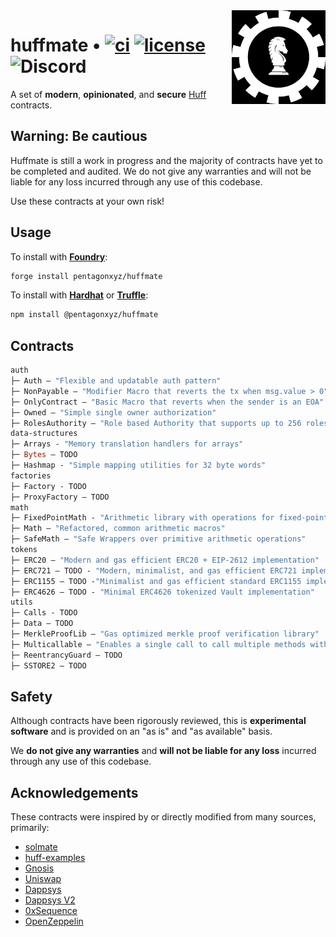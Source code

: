 <img align="right" width="150" height="150" top="100" src="./assets/huff.jpg">

# huffmate • [![ci](https://github.com/pentagonxyz/huffmate/actions/workflows/test.yml/badge.svg)](https://github.com/pentagonxyz/huffmate/actions/workflows/test.yml) [![license](https://img.shields.io/badge/License-Apache_2.0-blue.svg?label=license)](https://opensource.org/licenses/Apache-2.0) ![Discord](https://img.shields.io/discord/980519274600882306)

A set of **modern**, **opinionated**, and **secure** [Huff](https://github.com/huff-language) contracts.

## Warning: Be cautious
Huffmate is still a work in progress and the majority of contracts have yet to be completed and audited. We do not give any warranties and will not be liable for any loss incurred through any use of this codebase.

Use these contracts at your own risk!

## Usage

To install with [**Foundry**](https://github.com/foundry-rs/foundry):

```sh
forge install pentagonxyz/huffmate
```

To install with [**Hardhat**](https://github.com/nomiclabs/hardhat) or [**Truffle**](https://github.com/trufflesuite/truffle):

```sh
npm install @pentagonxyz/huffmate
```


## Contracts

```ml
auth
├─ Auth — "Flexible and updatable auth pattern"
├─ NonPayable — "Modifier Macro that reverts the tx when msg.value > 0"
├─ OnlyContract — "Basic Macro that reverts when the sender is an EOA"
├─ Owned — "Simple single owner authorization"
├─ RolesAuthority — "Role based Authority that supports up to 256 roles"
data-structures
├─ Arrays - "Memory translation handlers for arrays"
├─ Bytes — TODO
├─ Hashmap - "Simple mapping utilities for 32 byte words"
factories
├─ Factory - TODO
├─ ProxyFactory — TODO
math
├─ FixedPointMath - "Arithmetic library with operations for fixed-point numbers"
├─ Math — "Refactored, common arithmetic macros"
├─ SafeMath — "Safe Wrappers over primitive arithmetic operations"
tokens
├─ ERC20 — "Modern and gas efficient ERC20 + EIP-2612 implementation"
├─ ERC721 — TODO - "Modern, minimalist, and gas efficient ERC721 implementation"
├─ ERC1155 — TODO -"Minimalist and gas efficient standard ERC1155 implementation"
├─ ERC4626 — TODO - "Minimal ERC4626 tokenized Vault implementation"
utils
├─ Calls - TODO
├─ Data — TODO
├─ MerkleProofLib — "Gas optimized merkle proof verification library"
├─ Multicallable — "Enables a single call to call multiple methods within a contract."
├─ ReentrancyGuard — TODO
├─ SSTORE2 — TODO
```


## Safety

Although contracts have been rigorously reviewed, this is **experimental software** and is provided on an "as is" and "as available" basis.

We **do not give any warranties** and **will not be liable for any loss** incurred through any use of this codebase.


## Acknowledgements

These contracts were inspired by or directly modified from many sources, primarily:

- [solmate](https://github.com/Rari-Capital/solmate)
- [huff-examples](https://github.com/huff-language/huff-examples)
- [Gnosis](https://github.com/gnosis/gp-v2-contracts)
- [Uniswap](https://github.com/Uniswap/uniswap-lib)
- [Dappsys](https://github.com/dapphub/dappsys)
- [Dappsys V2](https://github.com/dapp-org/dappsys-v2)
- [0xSequence](https://github.com/0xSequence)
- [OpenZeppelin](https://github.com/OpenZeppelin/openzeppelin-contracts)
